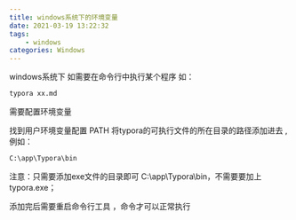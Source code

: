 ```yaml
---
title: windows系统下的环境变量
date: 2021-03-19 13:22:32
tags: 
	- windows
categories: Windows
---
```




windows系统下 如需要在命令行中执行某个程序  如：

```bash
typora xx.md
```

需要配置环境变量

找到用户环境变量配置 PATH 将typora的可执行文件的所在目录的路径添加进去 ,例如：

```bash
C:\app\Typora\bin
```

注意：只需要添加exe文件的目录即可 C:\app\Typora\bin，不需要要加上 typora.exe；

添加完后需要重启命令行工具 ，命令才可以正常执行

